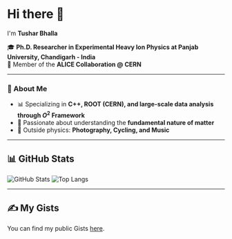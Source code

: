# Hi there 👋

I'm **Tushar Bhalla**  

🎓 **Ph.D. Researcher in Experimental Heavy Ion Physics at Panjab University, Chandigarh - India**  
🔬 Member of the **ALICE Collaboration @ CERN**  

---

### 🚀 About Me
- 📊 Specializing in **C++, ROOT (CERN), and large-scale data analysis through $O^2$ Framework**  
- 🌌 Passionate about understanding the **fundamental nature of matter**  
- 📸 Outside physics: **Photography, Cycling, and Music**  
---

## 📊 GitHub Stats
![GitHub Stats](https://github-readme-stats.vercel.app/api?username=zeptotera&show_icons=true&theme=radical)
![Top Langs](https://github-readme-stats.vercel.app/api/top-langs/?zeptotera=YOUR_USERNAME&layout=compact&theme=radical)

---

## ✍️ My Gists
You can find my public Gists [here](https://gist.github.com/zeptotera).


<!--
**zeptotera/zeptotera** is a ✨ _special_ ✨ repository because its `README.md` (this file) appears on your GitHub profile.

Here are some ideas to get you started:

- 🔭 I’m currently working on ...
- 🌱 I’m currently learning ...
- 👯 I’m looking to collaborate on ...
- 🤔 I’m looking for help with ...
- 💬 Ask me about ...
- 📫 How to reach me: ...
- 😄 Pronouns: ...
- ⚡ Fun fact: ...
-->
